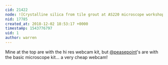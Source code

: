 ```yaml
---
cid: 21422
node: ![Crystalline silica from tile grout at AS220 microscope workshop](../notes/warren/12-02-2018/crystalline-silica-from-tile-grout-at-as220-microscope-workshop)
nid: 17785
created_at: 2018-12-02 18:53:17 +0000
timestamp: 1543776797
uid: 1
author: warren
---
```


 Mine at the top are with the hi res webcam kit, but [@peasepoint](/profile/peasepoint)'s are with the basic microscope kit... a very cheap webcam!
